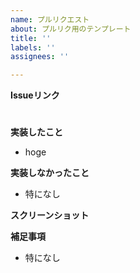```yaml
---
name: プルリクエスト
about: プルリク用のテンプレート
title: ''
labels: ''
assignees: ''

---
```


**Issueリンク**
<!-- #1 とかでリンク作れるから取り組んだ課題をリンクさせる -->
#

**実装したこと**

- hoge

**実装しなかったこと**

- 特になし

**スクリーンショット**
<!-- UIに関する実装の場合はスクショを貼る -->

**補足事項**

- 特になし
